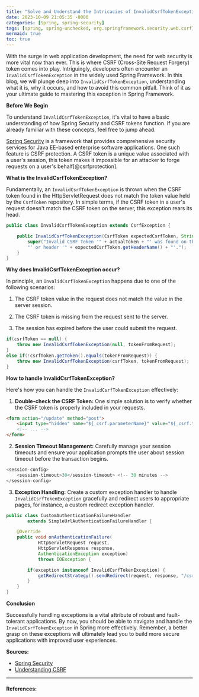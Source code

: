 ```yaml
---
title: "Solve and Understand the Intricacies of InvalidCsrfTokenException in Spring Framework"
date: 2023-10-09 21:05:35 -0000
categories: [Spring, spring-security]
tags: [spring, spring-unchecked, org.springframework.security.web.csrf]
mermaid: true
toc: true
---
```



With the surge in web application development, the need for web security is more vital now than ever. This is where CSRF (Cross-Site Request Forgery) token comes into play. Intriguingly, developers often encounter an `InvalidCsrfTokenException` in the widely used Spring Framework. In this blog, we will plunge deep into `InvalidCsrfTokenException`, understanding what it is, why it occurs, and how to avoid this common pitfall. Think of it as your ultimate guide to mastering this exception in Spring Framework. 

**Before We Begin**

To understand `InvalidCsrfTokenException`, it's vital to have a basic understanding of how Spring Security and CSRF tokens function. If you are already familiar with these concepts, feel free to jump ahead. 

[Spring Security](https://spring.io/projects/spring-security) is a framework that provides comprehensive security services for Java EE-based enterprise software applications. One such feature is CSRF protection. A CSRF token is a unique value associated with a user's session, this token makes it impossible for an attacker to forge requests on a user's behalf[@csrfprotection]. 

**What is the InvalidCsrfTokenException?**

Fundamentally, an `InvalidCsrfTokenException` is thrown when the CSRF token found in the HttpServletRequest does not match the token value held by the `CsrfToken` repository. In simple terms, if the CSRF token in a user's request doesn't match the CSRF token on the server, this exception rears its head. 

```java
public class InvalidCsrfTokenException extends CsrfException {

    public InvalidCsrfTokenException(CsrfToken expectedCsrfToken, String actualToken) {
        super("Invalid CSRF Token '" + actualToken + "' was found on the request parameter '" + expectedCsrfToken.getParameterName() + 
        "' or header '" + expectedCsrfToken.getHeaderName() + "'.");
    }
}
```

**Why does InvalidCsrfTokenException occur?**

In principle, an `InvalidCsrfTokenException` happens due to one of the following scenarios:

1. The CSRF token value in the request does not match the value in the server session.

2. The CSRF token is missing from the request sent to the server.

3. The session has expired before the user could submit the request.

```java
if(csrfToken == null) {
    throw new InvalidCsrfTokenException(null, tokenFromRequest);
}
else if(!csrfToken.getToken().equals(tokenFromRequest)) {
    throw new InvalidCsrfTokenException(csrfToken, tokenFromRequest);
}
```

**How to handle InvalidCsrfTokenException?**

Here's how you can handle the `InvalidCsrfTokenException` effectively:

1. **Double-check the CSRF Token:** One simple solution is to verify whether the CSRF token is properly included in your requests.

```html
<form action="/update" method="post">
    <input type="hidden" name="${_csrf.parameterName}" value="${_csrf.token}"/>
    <!-- ... -->
</form>
```

2. **Session Timeout Management:** Carefully manage your session timeouts and ensure your application prompts the user about session timeout before the transaction begins.

```java
<session-config>
    <session-timeout>30</session-timeout> <!-- 30 minutes -->
</session-config>
```

3. **Exception Handling:** Create a custom exception handler to handle `InvalidCsrfTokenException` gracefully and redirect users to appropriate pages, for instance, a custom redirect exception handler.

```java
public class CustomAuthenticationFailureHandler
        extends SimpleUrlAuthenticationFailureHandler {

    @Override
    public void onAuthenticationFailure(
            HttpServletRequest request,
            HttpServletResponse response,
            AuthenticationException exception)
            throws IOException {

        if(exception instanceof InvalidCsrfTokenException) {
            getRedirectStrategy().sendRedirect(request, response, "/csrf-error");
        }
    }
}
```

**Conclusion**

Successfully handling exceptions is a vital attribute of robust and fault-tolerant applications. By now, you should be able to navigate and handle the `InvalidCsrfTokenException` in Spring more effectively. Remember, a better grasp on these exceptions will ultimately lead you to build more secure applications with improved user experiences. 

**Sources:**

- [Spring Security](https://spring.io/projects/spring-security)
- [Understanding CSRF](http://www.cgisecurity.com/csrf-faq.html)

---

#### References:
[^csrfprotection]: [Understanding CSRF](http://www.cgisecurity.com/csrf-faq.html)